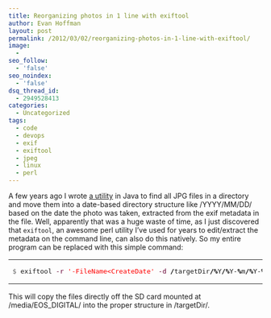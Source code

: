 ```yaml
---
title: Reorganizing photos in 1 line with exiftool
author: Evan Hoffman
layout: post
permalink: /2012/03/02/reorganizing-photos-in-1-line-with-exiftool/
image:
  - 
seo_follow:
  - 'false'
seo_noindex:
  - 'false'
dsq_thread_id:
  - 2949528413
categories:
  - Uncategorized
tags:
  - code
  - devops
  - exif
  - exiftool
  - jpeg
  - linux
  - perl
---
```

A few years ago I wrote <a href="http://www.evanhoffman.com/evan/?p=34" onclick="_gaq.push(['_trackEvent', 'outbound-article', 'http://www.evanhoffman.com/evan/?p=34', 'a utility']);" >a utility</a> in Java to find all JPG files in a directory and move them into a date-based directory structure like /YYYY/MM/DD/<file> based on the date the photo was taken, extracted from the exif metadata in the file. Well, apparently that was a huge waste of time, as I just discovered that `exiftool`, an awesome perl utility I&#8217;ve used for years to edit/extract the metadata on the command line, can also do this natively. So my entire program can be replaced with this simple command:

<div class="wp_syntax">
  <table>
    <tr>
      <td class="code">
        <pre class="bash" style="font-family:monospace;"><span style="color: #666666;">$ </span>exiftool <span style="color: #660033;">-r</span> <span style="color: #ff0000;">'-FileName&lt;CreateDate'</span> <span style="color: #660033;">-d</span> <span style="color: #000000; font-weight: bold;">/</span>targetDir<span style="color: #000000; font-weight: bold;">/%</span>Y<span style="color: #000000; font-weight: bold;">/%</span>Y-<span style="color: #000000; font-weight: bold;">%</span>m<span style="color: #000000; font-weight: bold;">/%</span>Y-<span style="color: #000000; font-weight: bold;">%</span>m-<span style="color: #000000; font-weight: bold;">%</span>d<span style="color: #000000; font-weight: bold;">/%</span>Y-<span style="color: #000000; font-weight: bold;">%</span>m-<span style="color: #000000; font-weight: bold;">%</span>d.<span style="color: #000000; font-weight: bold;">%%</span>f.<span style="color: #000000; font-weight: bold;">%%</span>e <span style="color: #000000; font-weight: bold;">/</span>media<span style="color: #000000; font-weight: bold;">/</span>EOS_DIGITAL<span style="color: #000000; font-weight: bold;">/</span></pre>
      </td>
    </tr>
  </table>
</div>

This will copy the files directly off the SD card mounted at /media/EOS_DIGITAL/ into the proper structure in /targetDir/.